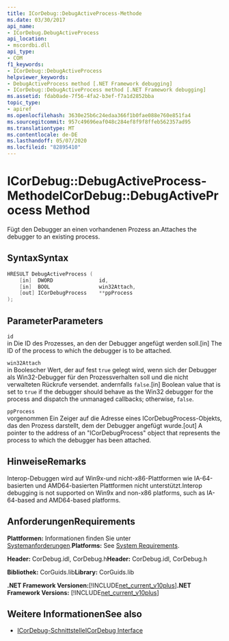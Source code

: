 ```yaml
---
title: ICorDebug::DebugActiveProcess-Methode
ms.date: 03/30/2017
api_name:
- ICorDebug.DebugActiveProcess
api_location:
- mscordbi.dll
api_type:
- COM
f1_keywords:
- ICorDebug::DebugActiveProcess
helpviewer_keywords:
- DebugActiveProcess method [.NET Framework debugging]
- ICorDebug::DebugActiveProcess method [.NET Framework debugging]
ms.assetid: fdab0ade-7f56-4fa2-b3ef-f7a1d2852bba
topic_type:
- apiref
ms.openlocfilehash: 3630e25b6c24edaa366f1b0fae088e760e851fa4
ms.sourcegitcommit: 957c49696eaf048c284ef8f9f8ffeb562357ad95
ms.translationtype: MT
ms.contentlocale: de-DE
ms.lasthandoff: 05/07/2020
ms.locfileid: "82895410"
---
```

# <a name="icordebugdebugactiveprocess-method"></a><span data-ttu-id="6b383-102">ICorDebug::DebugActiveProcess-Methode</span><span class="sxs-lookup"><span data-stu-id="6b383-102">ICorDebug::DebugActiveProcess Method</span></span>
<span data-ttu-id="6b383-103">Fügt den Debugger an einen vorhandenen Prozess an.</span><span class="sxs-lookup"><span data-stu-id="6b383-103">Attaches the debugger to an existing process.</span></span>  
  
## <a name="syntax"></a><span data-ttu-id="6b383-104">Syntax</span><span class="sxs-lookup"><span data-stu-id="6b383-104">Syntax</span></span>  
  
```cpp  
HRESULT DebugActiveProcess (  
    [in]  DWORD               id,  
    [in]  BOOL                win32Attach,  
    [out] ICorDebugProcess    **ppProcess  
);  
```  
  
## <a name="parameters"></a><span data-ttu-id="6b383-105">Parameter</span><span class="sxs-lookup"><span data-stu-id="6b383-105">Parameters</span></span>  
 `id`  
 <span data-ttu-id="6b383-106">in Die ID des Prozesses, an den der Debugger angefügt werden soll.</span><span class="sxs-lookup"><span data-stu-id="6b383-106">[in] The ID of the process to which the debugger is to be attached.</span></span>  
  
 `win32Attach`  
 <span data-ttu-id="6b383-107">in Boolescher Wert, der auf fest `true` gelegt wird, wenn sich der Debugger als Win32-Debugger für den Prozessverhalten soll und die nicht verwalteten Rückrufe versendet. andernfalls `false`.</span><span class="sxs-lookup"><span data-stu-id="6b383-107">[in] Boolean value that is set to `true` if the debugger should behave as the Win32 debugger for the process and dispatch the unmanaged callbacks; otherwise, `false`.</span></span>  
  
 `ppProcess`  
 <span data-ttu-id="6b383-108">vorgenommen Ein Zeiger auf die Adresse eines ICorDebugProcess-Objekts, das den Prozess darstellt, dem der Debugger angefügt wurde.</span><span class="sxs-lookup"><span data-stu-id="6b383-108">[out] A pointer to the address of an "ICorDebugProcess" object that represents the process to which the debugger has been attached.</span></span>  
  
## <a name="remarks"></a><span data-ttu-id="6b383-109">Hinweise</span><span class="sxs-lookup"><span data-stu-id="6b383-109">Remarks</span></span>  
 <span data-ttu-id="6b383-110">Interop-Debuggen wird auf Win9x-und nicht-x86-Plattformen wie IA-64-basierten und AMD64-basierten Plattformen nicht unterstützt.</span><span class="sxs-lookup"><span data-stu-id="6b383-110">Interop debugging is not supported on Win9x and non-x86 platforms, such as IA-64-based and AMD64-based platforms.</span></span>  
  
## <a name="requirements"></a><span data-ttu-id="6b383-111">Anforderungen</span><span class="sxs-lookup"><span data-stu-id="6b383-111">Requirements</span></span>  
 <span data-ttu-id="6b383-112">**Plattformen:** Informationen finden Sie unter [Systemanforderungen](../../get-started/system-requirements.md).</span><span class="sxs-lookup"><span data-stu-id="6b383-112">**Platforms:** See [System Requirements](../../get-started/system-requirements.md).</span></span>  
  
 <span data-ttu-id="6b383-113">**Header:** CorDebug.idl, CorDebug.h</span><span class="sxs-lookup"><span data-stu-id="6b383-113">**Header:** CorDebug.idl, CorDebug.h</span></span>  
  
 <span data-ttu-id="6b383-114">**Bibliothek:** CorGuids.lib</span><span class="sxs-lookup"><span data-stu-id="6b383-114">**Library:** CorGuids.lib</span></span>  
  
 <span data-ttu-id="6b383-115">**.NET Framework Versionen:**[!INCLUDE[net_current_v10plus](../../../../includes/net-current-v10plus-md.md)]</span><span class="sxs-lookup"><span data-stu-id="6b383-115">**.NET Framework Versions:** [!INCLUDE[net_current_v10plus](../../../../includes/net-current-v10plus-md.md)]</span></span>  
  
## <a name="see-also"></a><span data-ttu-id="6b383-116">Weitere Informationen</span><span class="sxs-lookup"><span data-stu-id="6b383-116">See also</span></span>

- [<span data-ttu-id="6b383-117">ICorDebug-Schnittstelle</span><span class="sxs-lookup"><span data-stu-id="6b383-117">ICorDebug Interface</span></span>](icordebug-interface.md)
